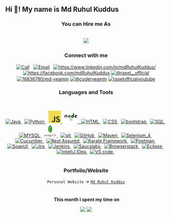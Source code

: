 <div align="center">
 <h2 align="left">Hi 👋! My name is Md Ruhul Kuddus</h2>

<!-- You can use + symbol or %20 to give a space between words -->
<!-- WE WILL chnage https://mdyeamin.netlify.app/ when we create profile -->
 <h3 align="center">You can Hire me As</h3> 

<h2 align="center">
<a href="https://mdyeamin.netlify.app/"><img src="https://readme-typing-svg.herokuapp.com?lines=Software%20QA+Automation+Engineer+;Functional+Tester%20|%20API+Tester%20|%20Test+Analyst;Mobile+Automation+Engineer;SQE%20|%20SDET%20;&center=true&color=98acf2&width=500&height=50"></a>
</h2>
</div>

<h3 align="center">Connect with me</h3>
<p align="center">
  <a title = "347-653-7214" href="" target="blank"><img align="center" src="https://i.pinimg.com/originals/84/4e/8c/844e8cd4ab26c82286238471f0e5a901.png" alt="Call" height="40" width="40" /></a>
  &nbsp;
  <a title = "mdrhlkdus@gmail.com"  href="" target="blank"><img align="center" src="https://mailmeteor.com/logos/assets/PNG/Gmail_Logo_256px.png" alt="Email" height="30" width="40" /></a>
  &nbsp;
<!-- Use your linkedin account url at href -->
<a title = "LinkedIn" href="https://www.linkedin.com/in/mdRuhulKuddus/" target="blank"><img align="center" src="https://raw.githubusercontent.com/rahuldkjain/github-profile-readme-generator/master/src/images/icons/Social/linked-in-alt.svg" alt="https://www.linkedin.com/in/mdRuhulKuddus/" height="30" width="40" /></a>
<a title = "Facebook" href="https://www.facebook.com/MdRuhulKuddus/" target="blank"><img align="center" src="https://raw.githubusercontent.com/rahuldkjain/github-profile-readme-generator/master/src/images/icons/Social/facebook.svg" alt="https://facebook.com/mdRuhulKuddus" height="30" width="40" /></a>
<a title = "Twitter" href="https://twitter.com/drgreen203" target="blank"><img align="center" src="https://raw.githubusercontent.com/rahuldkjain/github-profile-readme-generator/master/src/images/icons/Social/twitter.svg" alt="@rasel__official" height="30" width="40" /></a>
<a href="https://stackoverflow.com/users/6676421/imran" target="blank"><img align="center" src="https://raw.githubusercontent.com/rahuldkjain/github-profile-readme-generator/master/src/images/icons/Social/stack-overflow.svg" alt="16836780/md-yeamin" height="40" width="40" /></a> 
<a href="https://medium.com/@drgreen203" target="blank"><img align="center" src="https://raw.githubusercontent.com/rahuldkjain/github-profile-readme-generator/master/src/images/icons/Social/medium.svg" alt="@coderyeamin" height="30" width="40" /></a>
<a href="https://www.youtube.com/@drgreen203" target="blank"><img align="center" src="https://raw.githubusercontent.com/rahuldkjain/github-profile-readme-generator/master/src/images/icons/Social/youtube.svg" alt="raselofficialyoutube" height="30" width="40" /></a>
</p>

<h3 align="center">Languages and Tools</h3>
</br>
<p align="center">
  <!--Others-->
  <!-- Java  -->
  <a title = "Java" href="https://www.oracle.com/java/technologies/downloads/" target="_blank"> <img src="https://cdn-icons-png.flaticon.com/512/226/226777.png" alt="Java" height= "40" width="50"/> </a>
      &nbsp;
  <!-- Python -->
<a title = "Python" href="https://www.python.org/" target="_blank"> <img src="https://upload.wikimedia.org/wikipedia/commons/thumb/c/c3/Python-logo-notext.svg/1024px-Python-logo-notext.svg.png" alt="Python " height= "40" width="40"/> </a>
&nbsp;
  <!-- JS -->
<a title = "JavaScript" href="https://www.javascript.com/" target="_blank"> <img src="https://raw.githubusercontent.com/devicons/devicon/master/icons/javascript/javascript-original.svg" alt="javascript" width="40" /> </a> 
  &nbsp; 
 <!-- NodeJS --> 
 <a title = "NodeJS" href="https://nodejs.org/en/" target="_blank"> <img src="https://raw.githubusercontent.com/devicons/devicon/master/icons/nodejs/nodejs-original-wordmark.svg" alt="nodejs" width="40" />
  &nbsp; 
  <!-- HTML -->
  <a title = "HTML" href="https://html.com/" target="_blank"> <img src="https://cdn-icons-png.flaticon.com/512/143/143655.png" alt="HTML" width="40" /> </a>
  &nbsp;
  <!-- CSS -->
  <a title = "CSS" href="https://developer.mozilla.org/en-US/docs/Web/CSS" target="_blank"> <img src="https://cdn4.iconfinder.com/data/icons/social-media-logos-6/512/121-css3-512.png" alt="CSS" width="40" /> </a>
  &nbsp;
   <!-- Bootstrap -->
  <a title = "Bootstrap" href="https://getbootstrap.com/" target="_blank"> <img src="https://getbootstrap.com/docs/5.2/assets/brand/bootstrap-logo-shadow.png" alt="bootstrap"  height= "45" width="50" /> </a>
  &nbsp;
  <!-- SQL  -->
  <a title = "Oracle SQL Developer" href="https://www.oracle.com/database/sqldeveloper/" target="_blank"> <img src="https://upload.wikimedia.org/wikipedia/en/thumb/6/68/Oracle_SQL_Developer_logo.svg/1200px-Oracle_SQL_Developer_logo.svg.png" alt="SQL" width="40"/> </a>
  &nbsp;
  <!-- MYSQL -->
  <a title = "MySQL" href="https://www.mysql.com/" target="_blank"> <img src="https://pngimg.com/uploads/mysql/mysql_PNG23.png" alt="MYSQL" width="40" /> </a>
  &nbsp;
 <!-- MongoDb -->
 <a title= "MongoDB" href="https://www.mongodb.com/" target="_blank"> <img src="https://raw.githubusercontent.com/devicons/devicon/master/icons/mongodb/mongodb-original-wordmark.svg" alt="mongodb" width="40" />  </a> 
  &nbsp; 
  <!-- git -->
  <a title = "Git" href="https://git-scm.com/downloads" target="_blank"> <img src="https://www.vectorlogo.zone/logos/git-scm/git-scm-icon.svg" alt="git" width="40" /> </a>
  &nbsp; 
  <!-- GitHub  -->
  <a title = "Github" href="https://github.com/alnumanqa" target="_blank"> <img src="https://cdn4.iconfinder.com/data/icons/iconsimple-logotypes/512/github-512.png" alt="GitHub" width="40"/> </a> 
  &nbsp;  
  <!--Maven-->
<a title = "Maven" href="https://maven.apache.org/download.cgi" target="_blank"> <img src="https://encrypted-tbn0.gstatic.com/images?q=tbn:ANd9GcRVJzOSI3AtkpYVLkOtbzVJry5wy83535JC2jEh_3og561Cui0BB1QWcz3xpTkWY-vFCXM&usqp=CAU" alt="Maven" width="40"/> </a>
&nbsp;
  <!-- Selenium_4  -->
<a title = "Selenium" href="https://www.selenium.dev/downloads/" target="_blank"> <img src="https://upload.wikimedia.org/wikipedia/commons/thumb/d/d5/Selenium_Logo.png/1200px-Selenium_Logo.png" alt="Selenium_4 " width="40"/> </a>
&nbsp;
  <!-- Cucumber  -->
  <a title= "BDD Cucumber"  href="https://cucumber.io/" target="_blank"> <img src="https://seeklogo.com/images/C/cucumber-logo-D727C551CE-seeklogo.com.png" alt="Cucumber" width="40"/> </a>
  &nbsp;  
  <!-- Rest Assured  -->
   <a title = "Rest-Assured" href="https://rest-assured.io/" target="_blank"> <img src="https://avatars.githubusercontent.com/u/19369327?s=280&v=4" alt="Rest Assured " width="40"/> </a>
   &nbsp;
  <!-- Karate Framework -->
<a title = "Karate" href="https://karatelabs.github.io/karate/karate-core/" target="_blank"> <img src="https://upload.wikimedia.org/wikipedia/commons/thumb/f/f7/Karate_software_logo.svg/1200px-Karate_software_logo.svg.png" alt="Karate Framework " width="40"/> </a>
  &nbsp;
  <!-- Appium 
   <a title = "Appium" href="https://appium.io/" target="_blank"> <img src="https://cdn.testingbot.com/assets/integrations/appium-75e88eb18ca3b2ce63d641547ce06398c8ecd971ed17187c9134c8d205465f18.svg" alt="Appium" width="40"/> </a>
  &nbsp;
   -->
  <!-- Postman  -->
  <a title = "Postman" href="https://www.postman.com/downloads/" target="_blank"> <img src="https://seeklogo.com/images/P/postman-logo-F43375A2EB-seeklogo.com.png" alt="Postman" width="40"/> </a>
  &nbsp;
    <!-- SoapUI  -->
  <a title = "SoapUI" href="https://www.soapui.org/" target="_blank"> <img src="https://cdn.icon-icons.com/icons2/1381/PNG/512/soapui_93772.png" alt="SoapUI" height = "45" width="45"/> </a>
  &nbsp;
  <!-- Jira  -->
   <a title = "JIRA" href="https://www.atlassian.com/software/jira" target="_blank"> <img src="https://symphony.com/wp-content/uploads/2020/12/sd-integrations-logo-jira.png" alt="Jira" width="40"/> </a>
   &nbsp;
   <!--Jenkins-->
<a title = "Jenkins" href="https://www.jenkins.io/" target="_blank"> <img src="https://wiki.jenkins-ci.org/JENKINS/attachments/2916393/57409617.png" alt="Jenkins" width="40"/> </a>
&nbsp;
  <!--Saucslabs-->
 <a title = "Sauce Labs" href="https://saucelabs.com/" target="_blank"> <img src="https://res.cloudinary.com/crunchbase-production/image/upload/c_lpad,f_auto,q_auto:eco,dpr_1/v1479221701/v0d4moz4jx0wultjuxec.png" alt="Saucslabs" width="40"/> </a> 
 &nbsp; 
  <!-- Browserstack  -->
  <a title = "BrowserStack" href="https://www.browserstack.com/"  target="_blank"> <img src="https://cdn.freebiesupply.com/logos/large/2x/browserstack-logo-png-transparent.png" alt="Browserstack" width="40"/> </a>
  &nbsp;
  <!-- SDLC  -->
<!--   <a href="" target="_blank"> <img src="https://t4.ftcdn.net/jpg/05/41/91/07/360_F_541910787_PROoPe5SAXpM1ZQbD0kJtXHDp1pjjfcV.jpg" alt="SDLC" width="40"/> </a>
  &nbsp; -->
  <!-- Eclipse  -->
<a title = "Eclipse" href="https://www.eclipse.org/downloads/" target="_blank"> <img src="https://cdn.freebiesupply.com/logos/large/2x/eclipse-11-logo-svg-vector.svg" alt="Eclipse" width="40"/> </a>
&nbsp;
  <!-- IntelliJ IDea -->
<a title= "IntelliJ IDEA" href="https://www.jetbrains.com/idea/" target="_blank"> <img src="https://upload.wikimedia.org/wikipedia/commons/thumb/9/9c/IntelliJ_IDEA_Icon.svg/1200px-IntelliJ_IDEA_Icon.svg.png" alt="IntelliJ IDea " width="40"/> </a>
&nbsp;
 <!-- VS code  -->
<a title = "VSCode" href="https://code.visualstudio.com/"target="_blank"> <img src="https://upload.wikimedia.org/wikipedia/commons/thumb/9/9a/Visual_Studio_Code_1.35_icon.svg/2048px-Visual_Studio_Code_1.35_icon.svg.png" alt="VS code " width="40"/> </a>
&nbsp;
</p> 


 
<div align="center">
<h1 align="center"></h1>  

<h3>Portfolio/Website</h3>
   
  `Personal Website` -> <a href="#" target="_blank">`Md Ruhul Kuddus`</a>
<div align="center">
<h1 align="center"></h1>  


&nbsp;**This month I spent my time on**

<p align="center">
  <img width="420px" src="https://github-readme-stats.vercel.app/api?username=repoimran&count_private=true&show_icons=true&theme=material-palenight&hide_border=true&bg_color=1F222E" />
  <img width="420px" src="https://github-readme-streak-stats.herokuapp.com?user=repoimran&theme=material-palenight&hide_border=true&fire=C77800&ring=7C2AE8&background=1F222E" />
</p>
